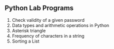 ## Python Lab Programs

01. Check validity of a given password
02. Data types and arithmetic operations in Python
03. Asterisk triangle
04. Frequency of characters in a string
05. Sorting a List
